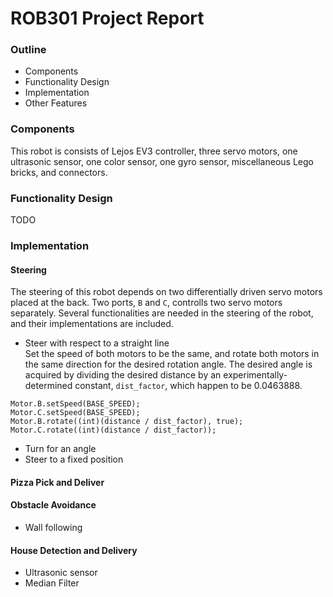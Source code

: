 ROB301 Project Report
===
### Outline
- Components
- Functionality Design
- Implementation
- Other Features

### Components  
This robot is consists of Lejos EV3 controller, three servo motors, one ultrasonic sensor, one color sensor, one gyro sensor, miscellaneous Lego bricks, and connectors.  

### Functionality Design
TODO


### Implementation
#### Steering
The steering of this robot depends on two differentially driven servo motors placed at the back. Two ports, `B` and `C`, controlls two servo motors separately. Several functionalities are needed in the steering of the robot, and their implementations are included.   
  - Steer with respect to a straight line  
  Set the speed of both motors to be the same, and rotate both motors in the same direction for the desired rotation angle. The desired angle is acquired by dividing the desired distance by an experimentally-determined constant, `dist_factor`, which happen to be $0.0463888$.
  ```
  Motor.B.setSpeed(BASE_SPEED);
  Motor.C.setSpeed(BASE_SPEED);
  Motor.B.rotate((int)(distance / dist_factor), true);
  Motor.C.rotate((int)(distance / dist_factor));
  ```
  - Turn for an angle  
  - Steer to a fixed position  



#### Pizza Pick and Deliver  

#### Obstacle Avoidance
- Wall following

#### House Detection and Delivery
- Ultrasonic sensor
- Median Filter  
